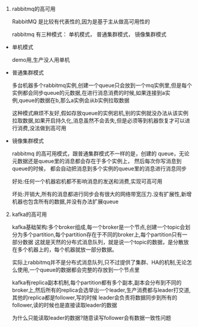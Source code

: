 1. rabbitmq的高可用
   
   RabbitMQ 是比较有代表性的,因为是基于主从做高可用性的
   
   rabbitmq 有三种模式： 单机模式， 普通集群模式， 镜像集群模式
   

- 单机模式
  
    demo用,生产没人用单机
  

- 普通集群模式

    多台机器多个rabbitmq实例,创建一个queue只会放到一个mq实例里,但是每个实例都会同步queue的元数据,在进行消息消费的时候,如果连接到a实例,queue的数据在b,那么a实例会从b实例拉取数据
    
    这种模式麻烦不友好,假如存放queue的实例宕机,别的实例就没办法从该实例拉取数据,如果开启持久化,消息虽然不会丢失,但是必须等到机器恢复才可以进行消费,没法做到高可用


- 镜像集群模式 
  
    rabbitmq 的高可用模式，跟普通集群模式不一样的是，创建的 queue，无论元数据还是queue里的消息都会存在于多个实例上， 然后每次你写消息到queue的时候，
    都会自动把消息到多个实例的queue里的消息进行消息同步
  
    好处:任何一个机器宕机都不影响消息的发送和消费,实现可高可用

    坏处:开销大,所有的消息都进行同步会有很大的网络带宽压力.没有扩展性,新增机器也包含所有的数据,并没有办法扩展queue

2. kafka的高可用
   
    kafka基础架构:多个broker组成,每一个broker是一个节点,创建一个topic会划分为多个partition,每个partition存在于不同的broker上,每个partition只有一部分数据
    这就是天然的分布式消息队列，就是说一个topic的数据，是分散放在多个机器上的，每个机器就放一部分数据。
   
    实际上rabbitmq并不是分布式消息队列,只不过提供了集群、HA的机制,无论怎么使用,一个queue的数据都会完整的存放到一个节点里

    kafka有replica副本机制,每个partition都有多个副本,副本会分布到不同的broker上,然后所有的replica会选举出一个leader,生产消费都与leader打交道,其他的replica都是follower,写的时候
    leader会负责将数据同步到所有的follower,读的时候也是直接读取leader的数据
   
    为什么只能读取leader的数据?随意读写follower会有数据一致性问题

    
    
